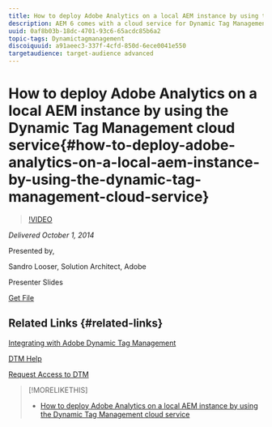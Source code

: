 ```yaml
---
title: How to deploy Adobe Analytics on a local AEM instance by using the Dynamic Tag Management cloud service
description: AEM 6 comes with a cloud service for Dynamic Tag Management (DTM), Adobe’s recommended way of deploying Adobe Analytics (and other solutions of the Marketing Cloud) on a website. Learn how to connect even a local AEM instance with the DTM service, and to send any desired usage data to Adobe Analytics.
uuid: 0af8b03b-18dc-4701-93c6-65acdc85b6a2
topic-tags: Dynamictagmanagement
discoiquuid: a91aeec3-337f-4cfd-850d-6ece0041e550
targetaudience: target-audience advanced
---
```


# How to deploy Adobe Analytics on a local AEM instance by using the Dynamic Tag Management cloud service{#how-to-deploy-adobe-analytics-on-a-local-aem-instance-by-using-the-dynamic-tag-management-cloud-service}

>[!VIDEO](https://video.tv.adobe.com/v/19401/?quality=9)

*Delivered October 1, 2014*

Presented by,

Sandro Looser, Solution Architect, Adobe

Presenter Slides

[Get File](assets/dtm-10-1-2014.pdf)

## Related Links {#related-links}

[Integrating with Adobe Dynamic Tag Management](http://docs.adobe.com/docs/en/aem/6-0/administer/integration/marketing-cloud/dtm.html)

[DTM Help](https://marketing.adobe.com/resources/help/en_US/dtm/)

[Request Access to DTM](https://dtm.adobe.com/request_access)

<!--
[Get back to the Overview](https://helpx.adobe.com/experience-manager/kt/eseminars/gems/aem-index.html)
-->

>[!MORELIKETHIS]
>
>* [How to deploy Adobe Analytics on a local AEM instance by using the Dynamic Tag Management cloud service](aem-adobe-analytics-dynamic-tag-management.md)
